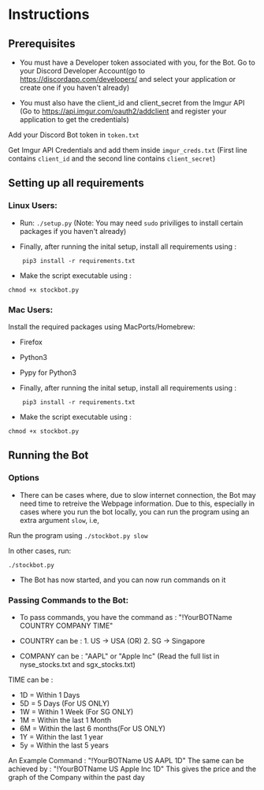 # Instructions

## Prerequisites

* You must have a Developer token associated with you, for the Bot. Go to your Discord Developer Account(go to https://discordapp.com/developers/ and select your application or create one if you haven't already)

* You must also have the client_id and client_secret from the Imgur API (Go to https://api.imgur.com/oauth2/addclient and register your application to get the credentials)

Add your Discord Bot token in `token.txt`

Get Imgur API Credentials and add them inside `imgur_creds.txt` (First line contains `client_id` and the second line contains `client_secret`)

## Setting up all requirements

### Linux Users:

* Run: `./setup.py` (Note: You may need `sudo` priviliges to install certain packages if you haven't already)

* Finally, after running the inital setup, install all requirements using :
```
    pip3 install -r requirements.txt
```

* Make the script executable using :
```
chmod +x stockbot.py
```

### Mac Users:

Install the required packages using MacPorts/Homebrew:

* Firefox
* Python3
* Pypy for Python3

* Finally, after running the inital setup, install all requirements using :
```
    pip3 install -r requirements.txt
```

* Make the script executable using :
```
chmod +x stockbot.py
```

## Running the Bot

### Options

* There can be cases where, due to slow internet connection, the Bot may need time to retreive the Webpage information. Due to this, especially in cases where you run the bot locally, you can run the program using an extra argument `slow`, i.e,

Run the program using `./stockbot.py slow`

In other cases, run:

```
./stockbot.py
```

* The Bot has now started, and you can now run commands on it

### Passing Commands to the Bot:

* To pass commands, you have the command as : "!YourBOTName COUNTRY COMPANY TIME"

* COUNTRY can be : 1. US -> USA (OR) 2. SG -> Singapore

* COMPANY can be : "AAPL" or "Apple Inc" (Read the full list in nyse_stocks.txt and sgx_stocks.txt)

TIME can be : 
* 1D = Within 1 Days </br>
* 5D = 5 Days (For US ONLY) </br>
* 1W = Within 1 Week (For SG ONLY) </br>
* 1M = Within the last 1 Month </br>
* 6M = Within the last 6 months(For US ONLY) </br>
* 1Y = Within the last 1 year </br>
* 5y = Within the last 5 years </br>

An Example Command : "!YourBOTName US AAPL 1D"
The same can be achieved by : "!YourBOTName US Apple Inc 1D"
This gives the price and the graph of the Company within the past day
